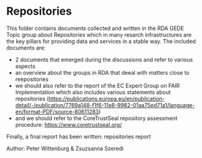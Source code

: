# Repositories
This folder contains documents collected and written in the RDA GEDE Topic group about Repositories which in many resarch infrastructures are the key pillars for providing data and services in a stable way.
The included documents are:
- 2 documents that emerged during the discussions and refer to various aspects
- an overview about the groups in RDA that deeal with matters close to reepositories
- we should also refer to the report of the EC Expert Group on FAIR Implementation which also includes various statements about repositories (https://publications.europa.eu/en/publication-detail/-/publication/7769a148-f1f6-11e8-9982-01aa75ed71a1/language-en/format-PDF/source-80611283) 
- and we should refer to the CoreTrustSeal repository assessment procedure: https://www.coretrustseal.org/ 

Finally, a final report has been written: repositories report


Author: Peter Wittenburg & Zsuzsanna Szeredi
